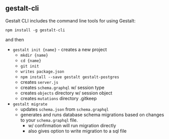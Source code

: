 gestalt-cli
-----------

Gestalt CLI includes the command line tools for using Gestalt:

`npm install -g gestalt-cli`

and then

- `gestalt init {name}` - creates a new project
  - `mkdir {name}`
  - `cd {name}`
  - `git init`
  - `writes package.json`
  - `npm install --save gestalt gestalt-postgres`
  - creates `server.js`
  - creates `schema.graphql` w/ session type
  - creates `objects` directory w/ session object
  - creates `mutations` directory .gitkeep
- `gestalt migrate`
  - updates `schema.json` from `schema.graphql`
  - generates and runs database schema migrations based on changes to your
    `schema.graphql` file.
    - w/ confirmation will run migration directly
    - also gives option to write migration to a sql file
